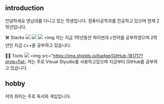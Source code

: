 ## introduction
안녕하세요
영남대를 다니고 있는 학생입니다. 컴퓨터공학과를 전공하고 있으며 현재 2학년입니다.

🛠️ Stacks
<img src="https://img.shields.io/badge/Python-3766AB?style=flat-square&logo=Python&logoColor=white"/> <img 
src="https://img.shields.io/badge/C-A8B9CC?style=flat-square&logo=C&logoColor=white"/> <img src="https://img.shields.io/badge/C++-00599C?style=flat-square&logo=C++&logoColor=white"/> <img 
저는 지금 1학년동안 파이썬과 c언어를 공부하였으며 2학년인 지금 c++을 공부하고 있습니다.

💪🏼 Tools 
 <img src="https://img.shields.io/badge/Visual Studio Code-007ACC?style=flat-square&logo=Visual Studio Code&logoColor=white"/> <img src="https://img.shields.io/badge/GitHub-181717?style=flat-
 저는 주로 Visual Styudio를 사용하고있으며 지금부터 GitHub를 공부하고 있습니다.
 
## hobby
저의 취미는 주로 독서와 게임입니다.




<!--
**leegyosun/leegyosun** is a ✨ _special_ ✨ repository because its `README.md` (this file) appears on your GitHub profile.

Here are some ideas to get you started:

- 🔭 I’m currently working on ...
- 🌱 I’m currently learning ...
- 👯 I’m looking to collaborate on ...
- 🤔 I’m looking for help with ...
- 💬 Ask me about ...
- 📫 How to reach me: ...
- 😄 Pronouns: ...
- ⚡ Fun fact: ...
-->
